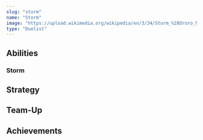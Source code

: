 ```yaml
---
slug: "storm"
name: "Storm"
image: "https://upload.wikimedia.org/wikipedia/en/3/34/Storm_%28Ororo_Munroe%29.png"
type: "Duelist"
---
```


[//]: # (TODO: Add description for Storm)
[//]: # (![image]&#40;{{.image}}&#41;)

## Abilities

### Storm

[//]: # (TODO: Add abilities for Storm)

## Strategy

[//]: # (TODO: Add strategy for Storm)

## Team-Up

[//]: # (TODO: Add team-up for Storm)

## Achievements

[//]: # (TODO: Add achievements for Storm)
